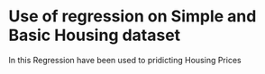 # Use of regression on Simple and Basic Housing dataset 
 
In this Regression have been used to pridicting Housing Prices

